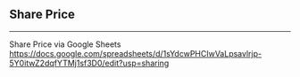 ## Share Price
-----
Share Price via Google Sheets
https://docs.google.com/spreadsheets/d/1sYdcwPHCIwVaLpsavlrjp-5Y0itwZ2dqfYTMj1sf3D0/edit?usp=sharing

